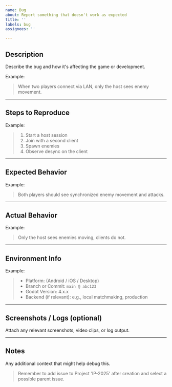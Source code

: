 ```yaml
---
name: Bug
about: Report something that doesn't work as expected
title: ''
labels: bug
assignees: ''

---
```


## Description

Describe the bug and how it's affecting the game or development.

Example:
> When two players connect via LAN, only the host sees enemy movement.

---

## Steps to Reproduce

Example:
> 1. Start a host session
> 2. Join with a second client
> 3. Spawn enemies
> 4. Observe desync on the client

---

## Expected Behavior

Example:
> Both players should see synchronized enemy movement and attacks.

---

## Actual Behavior

Example:
> Only the host sees enemies moving, clients do not.

---

## Environment Info

Example:
> - Platform: (Android / iOS / Desktop)
> - Branch or Commit: `main @ abc123`
> - Godot Version: 4.x.x
> - Backend (if relevant): e.g., local matchmaking, production

---

## Screenshots / Logs (optional)

Attach any relevant screenshots, video clips, or log output.

---

## Notes

Any additional context that might help debug this.
> Remember to add issue to Project 'IP-2025' after creation and select a possible parent issue.
